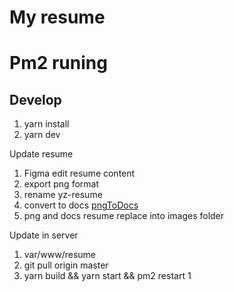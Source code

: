 # My resume

# Pm2 runing

## Develop

1. yarn install
2. yarn dev

Update resume
1. Figma edit resume content
2. export png format
3. rename yz-resume
4. convert to docs [pngToDocs](https://www.zamzar.com/converters/image/png-to-doc/)
5. png and docs resume replace into images folder


Update in server
1. var/www/resume
2. git pull origin master
3. yarn build && yarn start && pm2 restart 1 